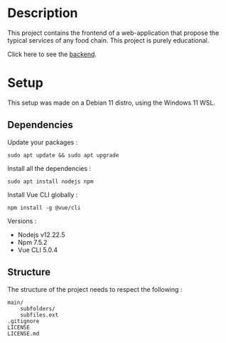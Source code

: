 # Description

This project contains the frontend of a web-application that propose the typical services of any food chain. This project is purely educational.

Click here to see the [backend](https://github.com/GregoryHue/srfcBack).

# Setup

This setup was made on a Debian 11 distro, using the Windows 11 WSL.

## Dependencies

Update your packages :

```
sudo apt update && sudo apt upgrade
```

Install all the dependencies :

```
sudo apt install nodejs npm 
```

Install Vue CLI globally :

```
npm install -g @vue/cli
```

Versions :
* Nodejs v12.22.5
* Npm 7.5.2
* Vue CLI 5.0.4

## Structure

The structure of the project needs to respect the following :

```
main/
    subfolders/
    subfiles.ext
.gitignore
LICENSE
LICENSE.md
```